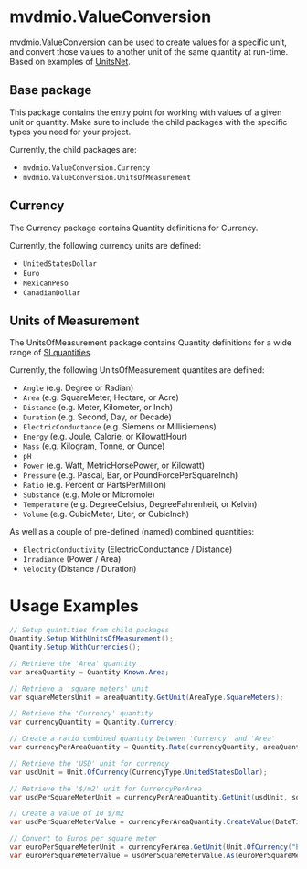 ﻿# mvdmio.ValueConversion
mvdmio.ValueConversion can be used to create values for a specific unit, and convert those values to another unit of the same quantity at run-time.
Based on examples of [UnitsNet](https://github.com/angularsen/UnitsNet).

## Base package
This package contains the entry point for working with values of a given unit or quantity. Make sure to include the child packages with the specific types you need for your project.

Currently, the child packages are:
- `mvdmio.ValueConversion.Currency`
- `mvdmio.ValueConversion.UnitsOfMeasurement`

## Currency
The Currency package contains Quantity definitions for Currency.

Currently, the following currency units are defined:
- `UnitedStatesDollar`
- `Euro`
- `MexicanPeso`
- `CanadianDollar`

## Units of Measurement
The UnitsOfMeasurement package contains Quantity definitions for a wide range of [SI quantities](https://en.wikipedia.org/wiki/International_System_of_Units).

Currently, the following UnitsOfMeasurement quantites are defined:
- `Angle` (e.g. Degree or Radian)
- `Area` (e.g. SquareMeter, Hectare, or Acre)
- `Distance` (e.g. Meter, Kilometer, or Inch)
- `Duration` (e.g. Second, Day, or Decade)
- `ElectricConductance` (e.g. Siemens or Millisiemens)
- `Energy` (e.g. Joule, Calorie, or KilowattHour)
- `Mass` (e.g. Kilogram, Tonne, or Ounce)
- `pH`
- `Power` (e.g. Watt, MetricHorsePower, or Kilowatt)
- `Pressure` (e.g. Pascal, Bar, or PoundForcePerSquareInch)
- `Ratio` (e.g. Percent or PartsPerMillion)
- `Substance` (e.g. Mole or Micromole)
- `Temperature` (e.g. DegreeCelsius, DegreeFahrenheit, or Kelvin)
- `Volume` (e.g. CubicMeter, Liter, or CubicInch)

As well as a couple of pre-defined (named) combined quantities:
- `ElectricConductivity` (ElectricConductance / Distance)
- `Irradiance` (Power / Area)
- `Velocity` (Distance / Duration)

# Usage Examples

``` csharp
// Setup quantities from child packages
Quantity.Setup.WithUnitsOfMeasurement();
Quantity.Setup.WithCurrencies();

// Retrieve the 'Area' quantity
var areaQuantity = Quantity.Known.Area;

// Retrieve a 'square meters' unit
var squareMetersUnit = areaQuantity.GetUnit(AreaType.SquareMeters);

// Retrieve the 'Currency' quantity
var currencyQuantity = Quantity.Currency;

// Create a ratio combined quantity between 'Currency' and 'Area'
var currencyPerAreaQuantity = Quantity.Rate(currencyQuantity, areaQuantity);

// Retrieve the 'USD' unit for currency
var usdUnit = Unit.OfCurrency(CurrencyType.UnitedStatesDollar);

// Retrieve the '$/m2' unit for CurrencyPerArea
var usdPerSquareMeterUnit = currencyPerAreaQuantity.GetUnit(usdUnit, squareMetersUnit);

// Create a value of 10 $/m2
var usdPerSquareMeterValue = currencyPerAreaQuantity.CreateValue(DateTime.Now, 10, usdPerSquareMeterUnit);

// Convert to Euros per square meter
var euroPerSquareMeterUnit = currencyPerArea.GetUnit(Unit.OfCurrency("Euro"), squareMetersUnit);
var euroPerSquareMeterValue = usdPerSquareMeterValue.As(euroPerSquareMeterUnit);
```
